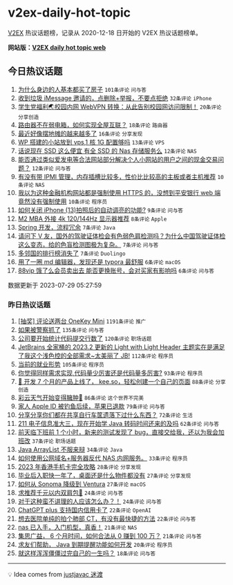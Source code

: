 # v2ex-daily-hot-topic

[V2EX](https://www.v2ex.com/) 热议话题榜，记录从 2020-12-18 日开始的 V2EX 热议话题榜单。

**网站版：[V2EX daily hot topic web](https://boojack.github.io/v2ex-daily-hot-topic-web/)**

## 今日热议话题

<!-- TODAY BEGIN -->

1. [为什么身边的人基本都买了房子](https://www.v2ex.com/t/960714) `101条评论` `问与答`
1. [收到垃圾 iMessage 邀请的，点删除+举报，不要点拒绝](https://www.v2ex.com/t/960720) `32条评论` `iPhone`
1. [学生党福利🌏校园内网 WebVPN 转换：从此告别校园网访问限制！](https://www.v2ex.com/t/960716) `20条评论` `分享创造`
1. [路由器不在弱电箱，如何实现全屋互联？](https://www.v2ex.com/t/960711) `18条评论` `路由器`
1. [最近好像摆地摊的越来越多了](https://www.v2ex.com/t/960727) `16条评论` `分享发现`
1. [WP 搭建的小站放到 vps,1 核 1G 配置够吗](https://www.v2ex.com/t/960710) `13条评论` `VPS`
1. [话说现在 SSD 这么便宜 有全 SSD 的 Nas 存储服务么](https://www.v2ex.com/t/960709) `12条评论` `NAS`
1. [能否通过类似爱发电等合法网站部分解决个人小网站的用户之间的现金交易问题？](https://www.v2ex.com/t/960707) `12条评论` `问与答`
1. [有没有带 IPMI 管理，内存插槽比较多，性价比比较高的主板或者主机推荐](https://www.v2ex.com/t/960745) `10条评论` `NAS`
1. [我以为这种金融机构网站都是强制使用 HTTPS 的，没想到平安银行 web 端竟然没有强制使用](https://www.v2ex.com/t/960735) `10条评论` `程序员`
1. [如何关闭 iPhone (13)拍照后的自动调亮的功能?](https://www.v2ex.com/t/960713) `9条评论` `问与答`
1. [M2 MBA 外接 4k 120/144Hz 显示器推荐](https://www.v2ex.com/t/960722) `8条评论` `Apple`
1. [Spring 开发，流程冗余](https://www.v2ex.com/t/960762) `7条评论` `Java`
1. [请问下 V 友，国外的驾驶证体检会有色弱色肩检测吗？为什么中国驾驶证体检这么变态，给的色盲检测图极为复杂。](https://www.v2ex.com/t/960754) `7条评论` `问与答`
1. [多邻国的排行榜消失了](https://www.v2ex.com/t/960742) `7条评论` `Duolingo`
1. [用了一圈 md 编辑器，发现还是 typora 最舒服](https://www.v2ex.com/t/960739) `6条评论` `macOS`
1. [88vip 饿了么会员卖出去 能否更换账号，会对买家有影响吗](https://www.v2ex.com/t/960730) `6条评论` `问与答`

数据更新于 2023-07-29 05:27:59

<!-- TODAY END -->

### 昨日热议话题

<!-- YESTERDAY BEGIN -->

1. [[抽奖] 评论送两台 OneKey Mini](https://www.v2ex.com/t/960398) `1191条评论` `推广`
1. [如果被警察抓了](https://www.v2ex.com/t/960451) `135条评论` `问与答`
1. [公司要开始统计代码提交行数了](https://www.v2ex.com/t/960400) `120条评论` `职场话题`
1. [JetBrains 全家桶的 2023.2 更新的 Light with Light Header 主题实在是满足了我这个浅色控的全部需求~太美丽了 JB!](https://www.v2ex.com/t/960432) `112条评论` `程序员`
1. [当前的就业形势](https://www.v2ex.com/t/960483) `105条评论` `程序员`
1. [你觉得同样需求实现,代码量少厉害还是代码量多厉害?](https://www.v2ex.com/t/960424) `93条评论` `程序员`
1. [🐤 开发 7 个月的产品上线了， kee.so，轻松创建一个自己的页面](https://www.v2ex.com/t/960545) `88条评论` `分享创造`
1. [彩云天气开始变得臃肿🤨](https://www.v2ex.com/t/960448) `86条评论` `这个世界不完美`
1. [家人 Apple ID 被钓鱼后续，苹果已退款](https://www.v2ex.com/t/960465) `79条评论` `问与答`
1. [分享分享你们都在共享自行车筐遗落下过什么东西？](https://www.v2ex.com/t/960562) `72条评论` `生活`
1. [211 电子信息准大三，现在开始学 Java 转码时间还来的及吗](https://www.v2ex.com/t/960407) `62条评论` `问与答`
1. [前天临下班前 1 个小时，新来的测试发现了 bug，直接交给我，还以为我会加班改](https://www.v2ex.com/t/960564) `37条评论` `职场话题`
1. [Java ArrayList 不服来辩](https://www.v2ex.com/t/960605) `34条评论` `Java`
1. [如何使用公网域名+服务器反代 NAS 内网服务。](https://www.v2ex.com/t/960677) `33条评论` `程序员`
1. [2023 年香港手机卡完全攻略](https://www.v2ex.com/t/960393) `28条评论` `分享发现`
1. [毕业后入职快一年了，桌面还是什么物件都没有](https://www.v2ex.com/t/960492) `27条评论` `分享发现`
1. [如何从 Sonoma 降级到 Ventura](https://www.v2ex.com/t/960396) `27条评论` `macOS`
1. [求推荐千元以内双肩包🎒](https://www.v2ex.com/t/960658) `24条评论` `问与答`
1. [对于这种蛮不讲理的人应该怎么办？！](https://www.v2ex.com/t/960587) `24条评论` `问与答`
1. [ChatGPT plus 支持国内信用卡了](https://www.v2ex.com/t/960438) `22条评论` `OpenAI`
1. [想去医院单纯的拍个肺部 CT，有没有最快捷的方法](https://www.v2ex.com/t/960418) `22条评论` `问与答`
1. [nas 已入手，入门机型，真香！](https://www.v2ex.com/t/960662) `21条评论` `NAS`
1. [集思广益， 6 个月时间，如何合法从 0 赚到 100 万？](https://www.v2ex.com/t/960634) `21条评论` `问与答`
1. [求友们帮助， Java 到期提醒功能如何开发](https://www.v2ex.com/t/960453) `20条评论` `程序员`
1. [就这样浑浑僵僵过完自己的一生吗？](https://www.v2ex.com/t/960633) `18条评论` `问与答`

<!-- YESTERDAY END -->

---

💡 Idea comes from [justjavac 迷渡](https://github.com/justjavac/)
